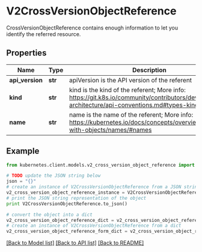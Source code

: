 # V2CrossVersionObjectReference

CrossVersionObjectReference contains enough information to let you identify the referred resource.

## Properties

Name | Type | Description | Notes
------------ | ------------- | ------------- | -------------
**api_version** | **str** | apiVersion is the API version of the referent | [optional] 
**kind** | **str** | kind is the kind of the referent; More info: https://git.k8s.io/community/contributors/devel/sig-architecture/api-conventions.md#types-kinds | 
**name** | **str** | name is the name of the referent; More info: https://kubernetes.io/docs/concepts/overview/working-with-objects/names/#names | 

## Example

```python
from kubernetes.client.models.v2_cross_version_object_reference import V2CrossVersionObjectReference

# TODO update the JSON string below
json = "{}"
# create an instance of V2CrossVersionObjectReference from a JSON string
v2_cross_version_object_reference_instance = V2CrossVersionObjectReference.from_json(json)
# print the JSON string representation of the object
print V2CrossVersionObjectReference.to_json()

# convert the object into a dict
v2_cross_version_object_reference_dict = v2_cross_version_object_reference_instance.to_dict()
# create an instance of V2CrossVersionObjectReference from a dict
v2_cross_version_object_reference_form_dict = v2_cross_version_object_reference.from_dict(v2_cross_version_object_reference_dict)
```
[[Back to Model list]](../README.md#documentation-for-models) [[Back to API list]](../README.md#documentation-for-api-endpoints) [[Back to README]](../README.md)


